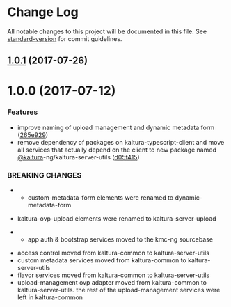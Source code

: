 # Change Log

All notable changes to this project will be documented in this file.
See [standard-version](https://github.com/conventional-changelog/standard-version) for commit guidelines.

<a name="1.0.1"></a>
## [1.0.1](https://github.com/kaltura/kaltura-ng/compare/@kaltura-ng/kaltura-server-utils@1.0.0...@kaltura-ng/kaltura-server-utils@1.0.1) (2017-07-26)




<a name="1.0.0"></a>
# 1.0.0 (2017-07-12)


### Features

* improve naming of upload management and dynamic metadata form ([265e929](https://github.com/kaltura/kaltura-ng/commit/265e929))
* remove dependency of packages on kaltura-typescript-client and move all services that actually depend on the client to new package named [@kaltura](https://github.com/kaltura)-ng/kaltura-server-utils ([d05f415](https://github.com/kaltura/kaltura-ng/commit/d05f415))


### BREAKING CHANGES

* - custom-metadata-form elements were renamed to dynamic-metadata-form
- kaltura-ovp-upload elements were renamed to kaltura-server-upload
* - app auth & bootstrap services moved to the kmc-ng sourcebase
- access control moved from kaltura-common to kaltura-server-utils
- custom metadata services moved from kaltura-common to kaltura-server-utils
- flavor services moved from kaltura-common to kaltura-server-utils
- upload-management ovp adapter moved from kaltura-common to kaltura-server-utils. the rest of the upload-management services were left in kaltura-common
